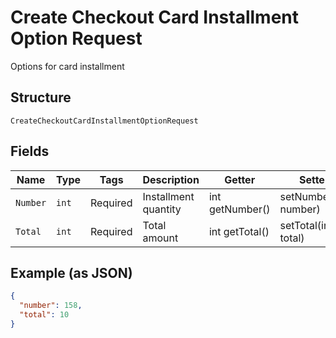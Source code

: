 
# Create Checkout Card Installment Option Request

Options for card installment

## Structure

`CreateCheckoutCardInstallmentOptionRequest`

## Fields

| Name | Type | Tags | Description | Getter | Setter |
|  --- | --- | --- | --- | --- | --- |
| `Number` | `int` | Required | Installment quantity | int getNumber() | setNumber(int number) |
| `Total` | `int` | Required | Total amount | int getTotal() | setTotal(int total) |

## Example (as JSON)

```json
{
  "number": 158,
  "total": 10
}
```

